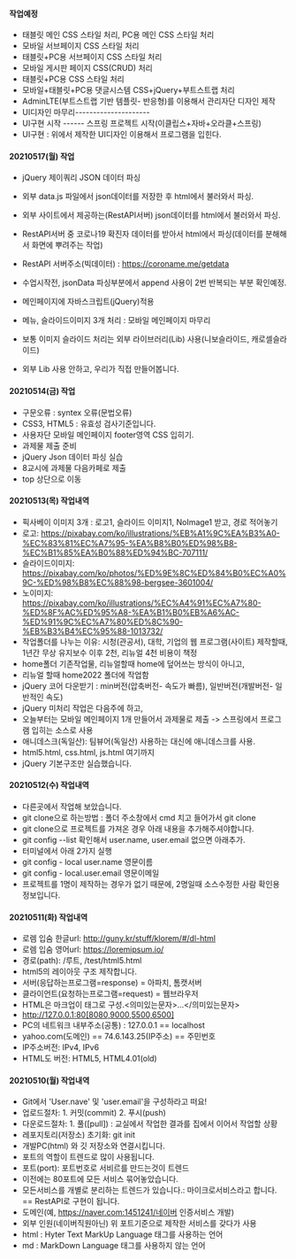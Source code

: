 #### 작업예정
- 태블릿 메인 CSS 스타일 처리, PC용 메인 CSS 스타일 처리
- 모바일 서브페이지 CSS 스타일 처리
- 태블릿+PC용 서브페이지 CSS 스타일 처리
- 모바일 게시판 페이지 CSS(CRUD) 처리
- 태블릿+PC용 CSS 스타일 처리
- 모바일+태블릿+PC용 댓글시스템 CSS+jQuery+부트스트랩 처리
- AdminLTE(부트스트랩 기반 템플릿- 반응형)를 이용해서 관리자단 디자인 제작
- UI디자인 마무리---------------------
- UI구현 시작 ------ 스프링 프로젝트 시작(이클립스+자바+오라클+스프링)
- UI구현 : 위에서 제작한 UI디자인 이용해서 프로그램을 입힌다.

#### 20210517(월) 작업
- jQuery 제이쿼리 JSON 데이터 파싱
- 외부 data.js 파일에서 json데이터를 저장한 후 html에서 불러와서 파싱.
- 외부 사이트에서 제공하는(RestAPI서버) json데이터를 html에서 불러와서 파싱.
- RestAPI서버 중 코로나19 확진자 데이터를 받아서 html에서 파싱(데이터를 분해해서 화면에 뿌려주는 작업)
- RestAPI 서버주소(빅데이터) : https://coroname.me/getdata
- 수업시작전, jsonData 파싱부분에서 append 사용이 2번 반복되는 부분 확인예정.

- 메인페이지에 자바스크립트(jQuery)적용 
- 메뉴, 슬라이드이미지 3개 처리 : 모바일 메인페이지 마무리
- 보통 이미지 슬라이드 처리는 외부 라이브러리(Lib) 사용(니보슬라이드, 캐로셀슬라이드)
- 외부 Lib 사용 안하고, 우리가 직접 만들어봅니다.

#### 20210514(금) 작업
- 구문오류 : syntex 오류(문법오류)
- CSS3, HTML5 : 유효성 검사기준입니다.
- 사용자단 모바일 메인페이지 footer영역 CSS 입히기.
- 과제물 제출 준비
- jQuery Json 데이터 파싱 실습
- 8교시에 과제물 다음카페로 제출
- top 상단으로 이동

#### 20210513(목) 작업내역
- 픽사베이 이미지 3개 : 로고1, 슬라이드 이미지1, NoImage1 받고, 경로 적어놓기
- 로고: https://pixabay.com/ko/illustrations/%EB%A1%9C%EA%B3%A0-%EC%83%81%EC%A7%95-%EA%B8%B0%ED%98%B8-%EC%B1%85%EA%B0%88%ED%94%BC-707111/
- 슬라이드이미지: https://pixabay.com/ko/photos/%ED%9E%8C%ED%84%B0%EC%A0%9C-%ED%98%B8%EC%88%98-bergsee-3601004/
- 노이미지: https://pixabay.com/ko/illustrations/%EC%A4%91%EC%A7%80-%ED%8F%AC%ED%95%A8-%EA%B1%B0%EB%A6%AC-%ED%91%9C%EC%A7%80%ED%8C%90-%EB%B3%B4%EC%95%88-1013732/
- 작업폴더를 나누는 이유: 시청(관공서), 대학, 기업의 웹 프로그램(사이트) 제작할때, 1년간 무상 유지보수 이후 2천, 리뉴얼 4천 비용이 책정
- home폴더 기존작업물, 리뉴얼할때 home에 덮어쓰는 방식이 아니고,
- 리뉴얼 할때 home2022 폴더에 작업함
- jQuery 코어 다운받기 : min버전(압축버전- 속도가 빠름), 일반버전(개발버전- 일반적인 속도)
- jQuery 미처리 작업은 다음주에 하고,
- 오늘부터는 모바일 메인페이지 1개 만들어서 과제물로 제출 -> 스프링에서 프로그램 입히는 소스로 사용
- 애니데스크(독일산): 팀뷰어(독일산) 사용하는 대신에 애니데스크를 사용.
- html5.html, css.html, js.html 여기까지
- jQuery 기본구조만 실습했습니다.

#### 20210512(수) 작업내역
- 다른곳에서 작업해 보았습니다.
- git clone으로 하는방법 : 폴더 주소창에서 cmd 치고 들어가서 git clone
- git clone으로 프로젝트를 가져온 경우 아래 내용을 추가해주셔야합니다.
- git config --list 확인해서 user.name, user.email 없으면 아래추가.
- 터미널에서 아래 2가지 실행
- git config - local user.name 영문이름
- git config - local.user.email 영문이메일
- 프로젝트를 1명이 제작하는 경우가 없기 때문에, 2명일때 소스수정한 사람 확인용 정보입니다.

#### 20210511(화) 작업내역
- 로렘 입숨 한글url: http://guny.kr/stuff/klorem/#/dl-html
- 로렘 입숨 영어url: https://loremipsum.io/
- 경로(path): /루트, /test/html5.html
- html5의 레이아웃 구조 제작합니다.
- 서버(응답하는프로그램=response) = 아파치, 톰캣서버
- 클라이언트(요청하는프로그램=request) = 웹브라우저
- HTML은 마크업이 태그로 구성.<의미있는문자>...</의미있는문자>
- http://127.0.0.1:80[8080,9000,5500,6500]
- PC의 네트워크 내부주소(공통) : 127.0.0.1 == localhost
- yahoo.com(도메인) == 74.6.143.25(IP주소) == 주민번호
- IP주소버전: IPv4, IPv6
- HTML도 버전: HTML5, HTML4.01(old)

#### 20210510(월) 작업내역
- Git에서 'User.nave' 및 'user.email'을 구성하라고 떠요!
- 업로드절차: 1. 커밋(commit) 2. 푸시(push)
- 다운로드절차: 1. 풀([pull]) : 교실에서 작업한 결과를 집에서 이어서 작업할 상황
- 레포지토리(저장소) 초기화: git init
- 개발PC(html) 와 깃 저장소와 연결시킵니다.
- 포트의 역할이 트렌드로 많이 사용됩니다.
- 포트(port): 포트번호로 서비르를 만드는것이 트렌드
- 이전에는 80포트에 모든 서비스 묶어놓았습니다.
- 모든서비스를 개별로 분리하는 트렌드가 있습니다.: 마이크로서비스라고 합니다. == RestAPI로 구현이 됩니다.
- 도메인(예, https://naver.com:1451241/네이버 인증서비스 개발)
- 외부 인원(네이버직원아닌) 위 포트기준으로 제작한 서비스를 갖다가 사용
- html : Hyter Text MarkUp Language 태그를 사용하는 언어
- md : MarkDown Language 태그를 사용하지 않는 언어
